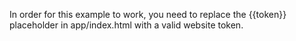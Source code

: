 In order for this example to work, you need to replace the {{token}} placeholder in app/index.html with a valid website token.
